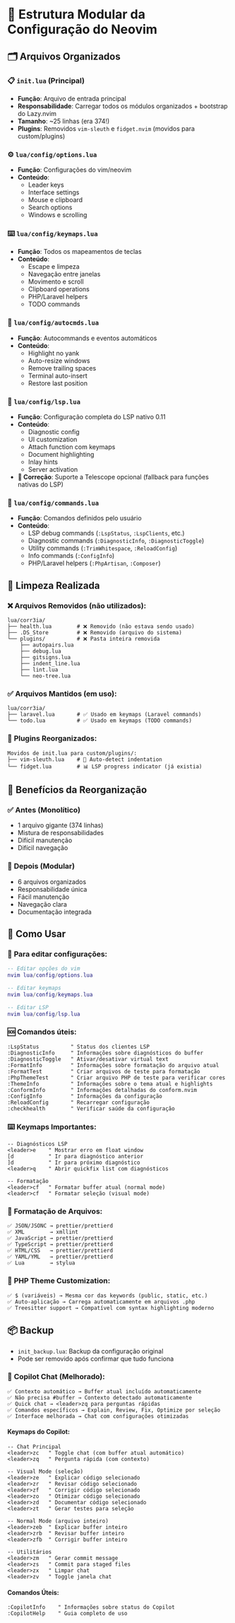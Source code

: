 # 📁 Estrutura Modular da Configuração do Neovim

## 🗂️ Arquivos Organizados

### 📋 `init.lua` (Principal)
- **Função**: Arquivo de entrada principal
- **Responsabilidade**: Carregar todos os módulos organizados + bootstrap do Lazy.nvim
- **Tamanho**: ~25 linhas (era 374!)
- **Plugins**: Removidos `vim-sleuth` e `fidget.nvim` (movidos para custom/plugins)

### ⚙️ `lua/config/options.lua`
- **Função**: Configurações do vim/neovim
- **Conteúdo**: 
  - Leader keys
  - Interface settings
  - Mouse e clipboard
  - Search options
  - Windows e scrolling

### ⌨️ `lua/config/keymaps.lua`
- **Função**: Todos os mapeamentos de teclas
- **Conteúdo**:
  - Escape e limpeza
  - Navegação entre janelas
  - Movimento e scroll
  - Clipboard operations
  - PHP/Laravel helpers
  - TODO commands

### 🤖 `lua/config/autocmds.lua`
- **Função**: Autocommands e eventos automáticos
- **Conteúdo**:
  - Highlight no yank
  - Auto-resize windows
  - Remove trailing spaces
  - Terminal auto-insert
  - Restore last position

### 🔧 `lua/config/lsp.lua`
- **Função**: Configuração completa do LSP nativo 0.11
- **Conteúdo**:
  - Diagnostic config
  - UI customization
  - Attach function com keymaps
  - Document highlighting
  - Inlay hints
  - Server activation
- **🔧 Correção**: Suporte a Telescope opcional (fallback para funções nativas do LSP)

### 🎯 `lua/config/commands.lua`
- **Função**: Comandos definidos pelo usuário
- **Conteúdo**:
  - LSP debug commands (`:LspStatus`, `:LspClients`, etc.)
  - Diagnostic commands (`:DiagnosticInfo`, `:DiagnosticToggle`)
  - Utility commands (`:TrimWhitespace`, `:ReloadConfig`)
  - Info commands (`:ConfigInfo`)
  - PHP/Laravel helpers (`:PhpArtisan`, `:Composer`)

## 🧹 Limpeza Realizada

### ❌ **Arquivos Removidos (não utilizados):**
```
lua/corr3ia/
├── health.lua        # ❌ Removido (não estava sendo usado)
├── .DS_Store         # ❌ Removido (arquivo do sistema)
└── plugins/          # ❌ Pasta inteira removida
    ├── autopairs.lua
    ├── debug.lua
    ├── gitsigns.lua
    ├── indent_line.lua
    ├── lint.lua
    └── neo-tree.lua
```

### ✅ **Arquivos Mantidos (em uso):**
```
lua/corr3ia/
├── laravel.lua       # ✅ Usado em keymaps (Laravel commands)
└── todo.lua          # ✅ Usado em keymaps (TODO commands)
```

### 🔌 **Plugins Reorganizados:**
```
Movidos de init.lua para custom/plugins/:
├── vim-sleuth.lua    # 🔧 Auto-detect indentation
└── fidget.lua        # 📊 LSP progress indicator (já existia)
```

## 🎯 Benefícios da Reorganização

### ✅ **Antes (Monolítico)**
- 1 arquivo gigante (374 linhas)
- Mistura de responsabilidades
- Difícil manutenção
- Difícil navegação

### 🚀 **Depois (Modular)**
- 6 arquivos organizados
- Responsabilidade única
- Fácil manutenção
- Navegação clara
- Documentação integrada

## 🔄 Como Usar

### 📝 **Para editar configurações:**
```lua
-- Editar opções do vim
nvim lua/config/options.lua

-- Editar keymaps
nvim lua/config/keymaps.lua

-- Editar LSP
nvim lua/config/lsp.lua
```

### 🆘 **Comandos úteis:**
```vim
:LspStatus          " Status dos clientes LSP
:DiagnosticInfo     " Informações sobre diagnósticos do buffer
:DiagnosticToggle   " Ativar/desativar virtual text
:FormatInfo         " Informações sobre formatação do arquivo atual
:FormatTest         " Criar arquivos de teste para formatação
:PhpThemeTest       " Criar arquivo PHP de teste para verificar cores
:ThemeInfo          " Informações sobre o tema atual e highlights
:ConformInfo        " Informações detalhadas do conform.nvim
:ConfigInfo         " Informações da configuração
:ReloadConfig       " Recarregar configuração
:checkhealth        " Verificar saúde da configuração
```

### ⌨️ **Keymaps Importantes:**
```vim
-- Diagnósticos LSP
<leader>e    " Mostrar erro em float window
[d           " Ir para diagnóstico anterior
]d           " Ir para próximo diagnóstico
<leader>q    " Abrir quickfix list com diagnósticos

-- Formatação
<leader>cf   " Formatar buffer atual (normal mode)
<leader>cf   " Formatar seleção (visual mode)
```

### 🎨 **Formatação de Arquivos:**
```
✅ JSON/JSONC → prettier/prettierd
✅ XML        → xmllint  
✅ JavaScript → prettier/prettierd
✅ TypeScript → prettier/prettierd
✅ HTML/CSS   → prettier/prettierd
✅ YAML/YML   → prettier/prettierd
✅ Lua        → stylua
```

### 🐘 **PHP Theme Customization:**
```
✅ $ (variáveis) → Mesma cor das keywords (public, static, etc.)
✅ Auto-aplicação → Carrega automaticamente em arquivos .php
✅ Treesitter support → Compatível com syntax highlighting moderno
```

## 📦 Backup
- `init_backup.lua`: Backup da configuração original
- Pode ser removido após confirmar que tudo funciona


### 🤖 **Copilot Chat (Melhorado):**
```
✅ Contexto automático → Buffer atual incluído automaticamente  
✅ Não precisa #buffer → Contexto detectado automaticamente
✅ Quick chat → <leader>zq para perguntas rápidas
✅ Comandos específicos → Explain, Review, Fix, Optimize por seleção
✅ Interface melhorada → Chat com configurações otimizadas
```

#### **Keymaps do Copilot:**
```vim
-- Chat Principal
<leader>zc   " Toggle chat (com buffer atual automático)
<leader>zq   " Pergunta rápida (com contexto)

-- Visual Mode (seleção)  
<leader>ze   " Explicar código selecionado
<leader>zr   " Revisar código selecionado
<leader>zf   " Corrigir código selecionado
<leader>zo   " Otimizar código selecionado
<leader>zd   " Documentar código selecionado
<leader>zt   " Gerar testes para seleção

-- Normal Mode (arquivo inteiro)
<leader>zeb  " Explicar buffer inteiro
<leader>zrb  " Revisar buffer inteiro  
<leader>zfb  " Corrigir buffer inteiro

-- Utilitários
<leader>zm   " Gerar commit message
<leader>zs   " Commit para staged files
<leader>zx   " Limpar chat
<leader>zv   " Toggle janela chat
```

#### **Comandos Úteis:**
```vim
:CopilotInfo    " Informações sobre status do Copilot
:CopilotHelp    " Guia completo de uso
```
